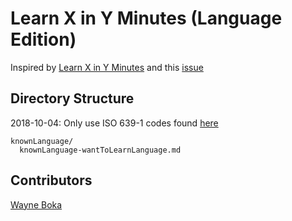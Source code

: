 # Learn X in Y Minutes (Language Edition)

Inspired by [Learn X in Y Minutes](http://learnxinyminutes.com) and this [issue](https://github.com/adambard/learnxinyminutes-docs/issues/3007)

## Directory Structure

2018-10-04: Only use ISO 639-1 codes found [here](https://en.wikipedia.org/wiki/List_of_ISO_639-1_codes) 

```
knownLanguage/
  knownLanguage-wantToLearnLanguage.md
```

## Contributors

[Wayne Boka](https://github.com/wboka)
